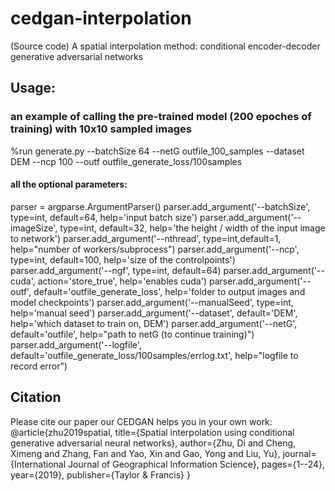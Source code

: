 # cedgan-interpolation
(Source code) A spatial interpolation method: conditional encoder-decoder generative adversarial networks

## Usage: 
### an example of calling the pre-trained model (200 epoches of training) with 10x10 sampled images
%run generate.py --batchSize 64 --netG outfile_100_samples --dataset DEM --ncp 100 --outf outfile_generate_loss/100samples

#### all the optional parameters:
parser = argparse.ArgumentParser()
parser.add_argument('--batchSize', type=int, default=64, help='input batch size')
parser.add_argument('--imageSize', type=int, default=32, help='the height / width of the input image to network')
parser.add_argument('--nthread', type=int,default=1, help="number of workers/subprocess")
parser.add_argument('--ncp', type=int, default=100, help='size of the controlpoints')
parser.add_argument('--ngf', type=int, default=64)
parser.add_argument('--cuda', action='store_true', help='enables cuda')
parser.add_argument('--outf', default='outfile_generate_loss', help='folder to output images and model checkpoints')
parser.add_argument('--manualSeed', type=int, help='manual seed')
parser.add_argument('--dataset', default='DEM', help='which dataset to train on, DEM')
parser.add_argument('--netG', default='outfile', help="path to netG (to continue training)")
parser.add_argument('--logfile', default='outfile_generate_loss/100samples/errlog.txt', help="logfile to record error")

## Citation
Please cite our paper our CEDGAN helps you in your own work:
@article{zhu2019spatial,
  title={Spatial interpolation using conditional generative adversarial neural networks},
  author={Zhu, Di and Cheng, Ximeng and Zhang, Fan and Yao, Xin and Gao, Yong and Liu, Yu},
  journal={International Journal of Geographical Information Science},
  pages={1--24},
  year={2019},
  publisher={Taylor \& Francis}
}

